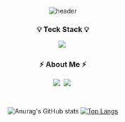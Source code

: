 <div align="center">

![header](https://capsule-render.vercel.app/api?type=waving&color=FB542B&height=300&section=header&text=Have%20a%20good%20one!&fontColor=F7ECCE&fontSize=90)

<h3 align="center">💡 Teck Stack 💡</h3>
<p align="center">
    <img src="https://img.shields.io/badge/Swift-F05138?style=flat&logo=Swift&logoColor=white"/></a>&nbsp
</p>

<h3 align="center"> ⚡️ About Me ⚡️ </h3>
<p align="center">
     <a href="https://velog.io/@keem-hyun"><img src="https://img.shields.io/badge/Velog-11B48A?style=flat&logo=Vimeo&logoColor=white&link=https://velog.io/@keem-hyun"/></a>&nbsp
     <a href="https://www.instagram.com/keem_hyun/"><img src="https://img.shields.io/badge/Instagram-E4405F?style=flat&logo=Instagram&logoColor=white&link=https://www.instagram.com/keem_hyun/"/></a>&nbsp

</p>

<br>

![Anurag's GitHub stats](https://github-readme-stats.vercel.app/api?username=keem-hyun&show_icons=true&theme=codeSTACKr)
[![Top Langs](https://github-readme-stats.vercel.app/api/top-langs/?username=keem-hyun&layout=compact)](https://github.com/anuraghazra/github-readme-stats)

</div>
